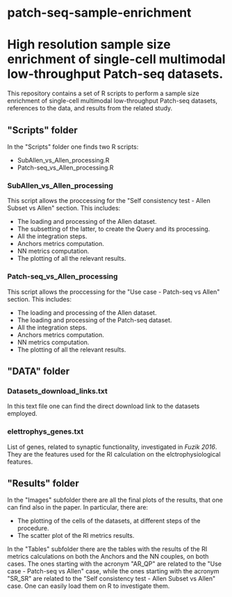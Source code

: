 # patch-seq-sample-enrichment
# High resolution sample size enrichment of single-cell multimodal low-throughput Patch-seq datasets.
This repository contains a set of R scripts to perform a sample size enrichment of single-cell multimodal low-throughput Patch-seq datasets, references to the data, and results from the related study.

## "Scripts" folder
In the "Scripts" folder one finds two R scripts:
- SubAllen_vs_Allen_processing.R
- Patch-seq_vs_Allen_processing.R

### SubAllen_vs_Allen_processing
This script allows the proccessing for the "Self consistency test - Allen Subset vs Allen" section. This includes:
- The loading and processing of the Allen dataset.
- The subsetting of the latter, to create the Query and its processing.
- All the integration steps.
- Anchors metrics computation.
- NN metrics computation.
- The plotting of all the relevant results.

### Patch-seq_vs_Allen_processing

This script allows the proccessing for the "Use case - Patch-seq vs Allen" section. This includes:
- The loading and processing of the Allen dataset.
- The loading and processing of the Patch-seq dataset.
- All the integration steps.
- Anchors metrics computation.
- NN metrics computation.
- The plotting of all the relevant results.


## "DATA" folder

### Datasets_download_links.txt
In this text file one can find the direct download link to the datasets employed.


### elettrophys_genes.txt
List of genes, related to synaptic functionality, investigated in *Fuzik 2016*. They are the features used for the RI calculation on the elctrophysiological features. 


## "Results" folder
In the "Images" subfolder there are all the final plots of the results, that one can find also in the paper. In particular, there are:
- The plotting of the cells of the datasets, at different steps of the procedure.
- The scatter plot of the RI metrics results.

In the "Tables" subfolder there are the tables with the results of the RI metrics calculations on both the Anchors and the NN couples, on both cases. The ones starting with the acronym "AR_QP" are related to the "Use case - Patch-seq vs Allen" case, while the ones starting with the acronym "SR_SR" are related to the "Self consistency test - Allen Subset vs Allen" case. One can easily load them on R to investigate them.








